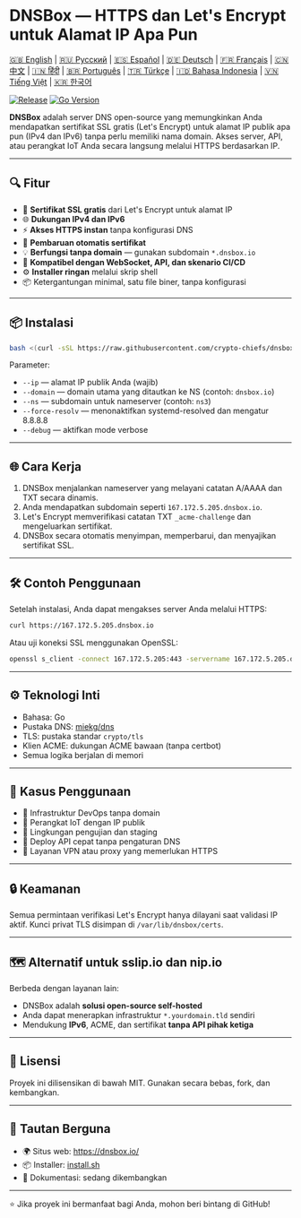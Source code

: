 # DNSBox — HTTPS dan Let's Encrypt untuk Alamat IP Apa Pun

[🇬🇧 English](../README.md) | [🇷🇺 Русский](/doc/README.ru.md) | [🇪🇸 Español](/doc/README.es.md) | [🇩🇪 Deutsch](/doc/README.de.md) | [🇫🇷 Français](/doc/README.fr.md) | [🇨🇳 中文](/doc/README.zh.md) | [🇮🇳 हिंदी](/doc/README.hi.md) | [🇧🇷 Português](/doc/README.pt.md) | [🇹🇷 Türkçe](/doc/README.tr.md) | [🇮🇩 Bahasa Indonesia](/doc/README.id.md) | [🇻🇳 Tiếng Việt](/doc/README.vi.md) | [🇰🇷 한국어](/doc/README.ko.md)

[![Release](https://img.shields.io/github/v/release/crypto-chiefs/dnsbox)](https://github.com/crypto-chiefs/dnsbox/releases)
[![Go Version](https://img.shields.io/github/go-mod/go-version/crypto-chiefs/dnsbox)](../go.mod)

**DNSBox** adalah server DNS open-source yang memungkinkan Anda mendapatkan sertifikat SSL gratis (Let's Encrypt) untuk alamat IP publik apa pun (IPv4 dan IPv6) tanpa perlu memiliki nama domain. Akses server, API, atau perangkat IoT Anda secara langsung melalui HTTPS berdasarkan IP.

---

## 🔍 Fitur

- 🔐 **Sertifikat SSL gratis** dari Let's Encrypt untuk alamat IP
- 🌐 **Dukungan IPv4 dan IPv6**
- ⚡ **Akses HTTPS instan** tanpa konfigurasi DNS
- 🔄 **Pembaruan otomatis sertifikat**
- 💡 **Berfungsi tanpa domain** — gunakan subdomain `*.dnsbox.io`
- 🧩 **Kompatibel dengan WebSocket, API, dan skenario CI/CD**
- ⚙️ **Installer ringan** melalui skrip shell
- 📦 Ketergantungan minimal, satu file biner, tanpa konfigurasi

---

## 📦 Instalasi

```bash
bash <(curl -sSL https://raw.githubusercontent.com/crypto-chiefs/dnsbox/main/scripts/install.sh) --ip=167.172.5.205 --domain=dnsbox.io --ns=ns3
```

Parameter:
- `--ip` — alamat IP publik Anda (wajib)
- `--domain` — domain utama yang ditautkan ke NS (contoh: `dnsbox.io`)
- `--ns` — subdomain untuk nameserver (contoh: `ns3`)
- `--force-resolv` — menonaktifkan systemd-resolved dan mengatur 8.8.8.8
- `--debug` — aktifkan mode verbose

---

## 🌐 Cara Kerja

1. DNSBox menjalankan nameserver yang melayani catatan A/AAAA dan TXT secara dinamis.
2. Anda mendapatkan subdomain seperti `167.172.5.205.dnsbox.io`.
3. Let's Encrypt memverifikasi catatan TXT `_acme-challenge` dan mengeluarkan sertifikat.
4. DNSBox secara otomatis menyimpan, memperbarui, dan menyajikan sertifikat SSL.

---

## 🛠 Contoh Penggunaan

Setelah instalasi, Anda dapat mengakses server Anda melalui HTTPS:

```bash
curl https://167.172.5.205.dnsbox.io
```

Atau uji koneksi SSL menggunakan OpenSSL:

```bash
openssl s_client -connect 167.172.5.205:443 -servername 167.172.5.205.dnsbox.io
```

---

## ⚙️ Teknologi Inti

- Bahasa: Go
- Pustaka DNS: [miekg/dns](https://github.com/miekg/dns)
- TLS: pustaka standar `crypto/tls`
- Klien ACME: dukungan ACME bawaan (tanpa certbot)
- Semua logika berjalan di memori

---

## 🧪 Kasus Penggunaan

- 🔧 Infrastruktur DevOps tanpa domain
- 📡 Perangkat IoT dengan IP publik
- 🧪 Lingkungan pengujian dan staging
- 🚀 Deploy API cepat tanpa pengaturan DNS
- 🔐 Layanan VPN atau proxy yang memerlukan HTTPS

---

## 🔒 Keamanan

Semua permintaan verifikasi Let's Encrypt hanya dilayani saat validasi IP aktif. Kunci privat TLS disimpan di `/var/lib/dnsbox/certs`.

---

## 🗺 Alternatif untuk sslip.io dan nip.io

Berbeda dengan layanan lain:
- DNSBox adalah **solusi open-source self-hosted**
- Anda dapat menerapkan infrastruktur `*.yourdomain.tld` sendiri
- Mendukung **IPv6**, ACME, dan sertifikat **tanpa API pihak ketiga**

---

## 📜 Lisensi

Proyek ini dilisensikan di bawah MIT. Gunakan secara bebas, fork, dan kembangkan.

---

## 🔗 Tautan Berguna

- 🌍 Situs web: https://dnsbox.io/
- 📦 Installer: [install.sh](https://github.com/crypto-chiefs/dnsbox/blob/main/scripts/install.sh)
- 📖 Dokumentasi: sedang dikembangkan

---

⭐ Jika proyek ini bermanfaat bagi Anda, mohon beri bintang di GitHub!
